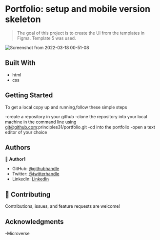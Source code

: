 
# Portfolio: setup and mobile version skeleton
> The goal of this project is to create the UI from the templates in Figma. Template 5 was used.

![Screenshot from 2022-03-18 00-51-08](https://user-images.githubusercontent.com/90258833/158987542-c6f3fc6e-9dfe-43a1-a824-19f7e0699540.png)

## Built With

- html
- css

## Getting Started
To get a local copy up and running,follow these simple steps

-create a repository in your github
-clone the repository into your local machine in the command line using git@github.com:principles31/portfolio.git
-cd into the portfolio
-open a text editor of your choice

## Authors

👤 **Author1**

- GitHub: [@githubhandle](https://github.com/principles31/Hello-World)
- Twitter: [@twitterhandle](https://Twiter.com/@Manuel31mens)
- LinkedIn: [LinkedIn](www.linkedin.com/in/emmanuel-mensah-6a044922a)

## 🤝 Contributing

Contributions, issues, and feature requests are welcome!

## Acknowledgments

-Microverse


